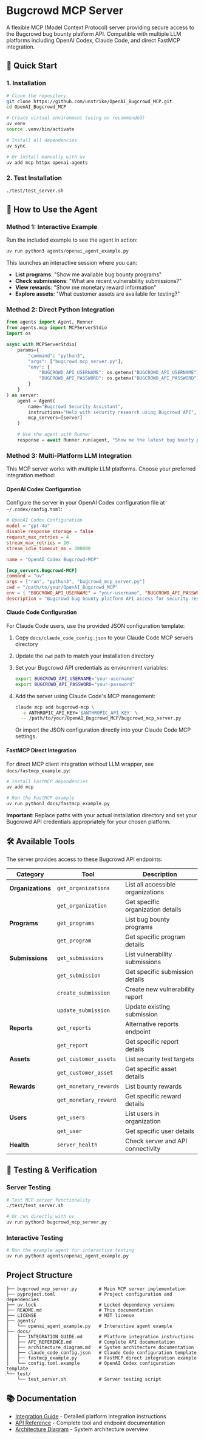# Bugcrowd MCP Server

A flexible MCP (Model Context Protocol) server providing secure access to the Bugcrowd bug bounty platform API. Compatible with multiple LLM platforms including OpenAI Codex, Claude Code, and direct FastMCP integration.

## 🚀 Quick Start

### 1. Installation

```bash
# Clone the repository
git clone https://github.com/unstrike/OpenAI_Bugcrowd_MCP.git
cd OpenAI_Bugcrowd_MCP

# Create virtual environment (using uv recommended)
uv venv
source .venv/bin/activate

# Install all dependencies
uv sync

# Or install manually with uv
uv add mcp httpx openai-agents
```

### 2. Test Installation

```bash
./test/test_server.sh
```

## 🔧 How to Use the Agent

### Method 1: Interactive Example

Run the included example to see the agent in action:

```bash
uv run python3 agents/openai_agent_example.py
```

This launches an interactive session where you can:
- **List programs**: "Show me available bug bounty programs"
- **Check submissions**: "What are recent vulnerability submissions?"
- **View rewards**: "Show me monetary reward information"
- **Explore assets**: "What customer assets are available for testing?"

### Method 2: Direct Python Integration

```python
from agents import Agent, Runner
from agents.mcp import MCPServerStdio
import os

async with MCPServerStdio(
    params={
        "command": "python3",
        "args": ["bugcrowd_mcp_server.py"],
        "env": {
            "BUGCROWD_API_USERNAME": os.getenv("BUGCROWD_API_USERNAME"),
            "BUGCROWD_API_PASSWORD": os.getenv("BUGCROWD_API_PASSWORD")
        }
    }
) as server:
    agent = Agent(
        name="Bugcrowd Security Assistant",
        instructions="Help with security research using Bugcrowd API",
        mcp_servers=[server]
    )

    # Use the agent with Runner
    response = await Runner.run(agent, "Show me the latest bug bounty programs")
```

### Method 3: Multi-Platform LLM Integration

This MCP server works with multiple LLM platforms. Choose your preferred integration method:

#### OpenAI Codex Configuration

Configure the server in your OpenAI Codex configuration file at `~/.codex/config.toml`:

```toml
# OpenAI Codex Configuration
model = "gpt-4o"
disable_response_storage = false
request_max_retries = 4
stream_max_retries = 10
stream_idle_timeout_ms = 300000

name = "OpenAI Codex Bugcrowd-MCP"

[mcp_servers.Bugcrowd-MCP]
command = "uv"
args = ["run", "python3", "bugcrowd_mcp_server.py"]
cwd = "/path/to/your/OpenAI_Bugcrowd_MCP"
env = { "BUGCROWD_API_USERNAME" = "your-username", "BUGCROWD_API_PASSWORD" = "your-password" }
description = "Bugcrowd bug bounty platform API access for security research and vulnerability management"
```

#### Claude Code Configuration

For Claude Code users, use the provided JSON configuration template:

1. Copy `docs/claude_code_config.json` to your Claude Code MCP servers directory
2. Update the `cwd` path to match your installation directory
3. Set your Bugcrowd API credentials as environment variables:
   ```bash
   export BUGCROWD_API_USERNAME="your-username"
   export BUGCROWD_API_PASSWORD="your-password"
   ```
4. Add the server using Claude Code's MCP management:
   ```bash
   claude mcp add bugcrowd-mcp \
     -e ANTHROPIC_API_KEY='$ANTHROPIC_API_KEY' \
     -- /path/to/your/OpenAI_Bugcrowd_MCP/bugcrowd_mcp_server.py
   ```
   
   Or import the JSON configuration directly into your Claude Code MCP settings.

#### FastMCP Direct Integration

For direct MCP client integration without LLM wrapper, see `docs/fastmcp_example.py`:

```bash
# Install FastMCP dependencies
uv add mcp

# Run the FastMCP example
uv run python3 docs/fastmcp_example.py
```

**Important**: Replace paths with your actual installation directory and set your Bugcrowd API credentials appropriately for your chosen platform.

## 🛠️ Available Tools

The server provides access to these Bugcrowd API endpoints:

| Category | Tool | Description |
|----------|------|-------------|
| **Organizations** | `get_organizations` | List all accessible organizations |
| | `get_organization` | Get specific organization details |
| **Programs** | `get_programs` | List bug bounty programs |
| | `get_program` | Get specific program details |
| **Submissions** | `get_submissions` | List vulnerability submissions |
| | `get_submission` | Get specific submission details |
| | `create_submission` | Create new vulnerability report |
| | `update_submission` | Update existing submission |
| **Reports** | `get_reports` | Alternative reports endpoint |
| | `get_report` | Get specific report details |
| **Assets** | `get_customer_assets` | List security test targets |
| | `get_customer_asset` | Get specific asset details |
| **Rewards** | `get_monetary_rewards` | List bounty rewards |
| | `get_monetary_reward` | Get specific reward details |
| **Users** | `get_users` | List users in organization |
| | `get_user` | Get specific user details |
| **Health** | `server_health` | Check server and API connectivity |

## 🧪 Testing & Verification

### Server Testing
```bash
# Test MCP server functionality
./test/test_server.sh

# Or run directly with uv
uv run python3 bugcrowd_mcp_server.py
```

### Interactive Testing
```bash
# Run the example agent for interactive testing
uv run python3 agents/openai_agent_example.py
```

## Project Structure

```
├── bugcrowd_mcp_server.py        # Main MCP server implementation
├── pyproject.toml                # Project configuration and dependencies
├── uv.lock                       # Locked dependency versions
├── README.md                     # This documentation
├── LICENSE                       # MIT license
├── agents/
│   └── openai_agent_example.py   # Interactive agent example
├── docs/
│   ├── INTEGRATION_GUIDE.md      # Platform integration instructions
│   ├── API_REFERENCE.md          # Complete API documentation
│   ├── architecture_diagram.md   # System architecture documentation
│   ├── claude_code_config.json   # Claude Code configuration template
│   ├── fastmcp_example.py        # FastMCP direct integration example
│   └── config.toml.example       # OpenAI Codex configuration template
└── test/
    └── test_server.sh            # Server testing script
```

## 📚 Documentation

- [Integration Guide](docs/INTEGRATION_GUIDE.md) - Detailed platform integration instructions
- [API Reference](docs/API_REFERENCE.md) - Complete tool and endpoint documentation
- [Architecture Diagram](docs/architecture_diagram.md) - System architecture overview
